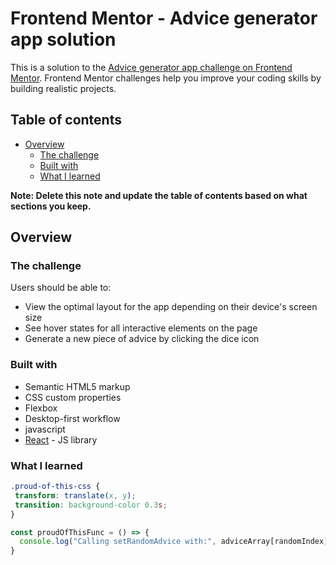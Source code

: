 # Frontend Mentor - Advice generator app solution

This is a solution to the [Advice generator app challenge on Frontend Mentor](https://www.frontendmentor.io/challenges/advice-generator-app-QdUG-13db). Frontend Mentor challenges help you improve your coding skills by building realistic projects.

## Table of contents

- [Overview](#overview)
  - [The challenge](#the-challenge)
  - [Built with](#built-with)
  - [What I learned](#what-i-learned)



**Note: Delete this note and update the table of contents based on what sections you keep.**

## Overview

### The challenge

Users should be able to:

- View the optimal layout for the app depending on their device's screen size
- See hover states for all interactive elements on the page
- Generate a new piece of advice by clicking the dice icon


### Built with

- Semantic HTML5 markup
- CSS custom properties
- Flexbox
- Desktop-first workflow
- javascript
- [React](https://reactjs.org/) - JS library


### What I learned

```css
.proud-of-this-css {
 transform: translate(x, y);
 transition: background-color 0.3s;
}
```
```js
const proudOfThisFunc = () => {
  console.log("Calling setRandomAdvice with:", adviceArray[randomIndex])
}
```
